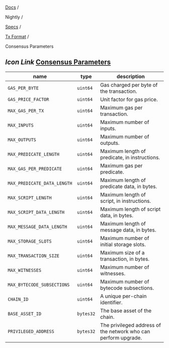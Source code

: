 [Docs](https://docs.fuel.network/) /

Nightly  /

[Specs](https://docs.fuel.network/docs/nightly/specs/) /

[Tx Format](https://docs.fuel.network/docs/nightly/specs/tx-format/) /

Consensus Parameters

## _Icon Link_ [Consensus Parameters](https://docs.fuel.network/docs/nightly/specs/tx-format/consensus_parameters/\#consensus-parameters)

| name | type | description |
| --- | --- | --- |
| `GAS_PER_BYTE` | `uint64` | Gas charged per byte of the transaction. |
| `GAS_PRICE_FACTOR` | `uint64` | Unit factor for gas price. |
| `MAX_GAS_PER_TX` | `uint64` | Maximum gas per transaction. |
| `MAX_INPUTS` | `uint64` | Maximum number of inputs. |
| `MAX_OUTPUTS` | `uint64` | Maximum number of outputs. |
| `MAX_PREDICATE_LENGTH` | `uint64` | Maximum length of predicate, in instructions. |
| `MAX_GAS_PER_PREDICATE` | `uint64` | Maximum gas per predicate. |
| `MAX_PREDICATE_DATA_LENGTH` | `uint64` | Maximum length of predicate data, in bytes. |
| `MAX_SCRIPT_LENGTH` | `uint64` | Maximum length of script, in instructions. |
| `MAX_SCRIPT_DATA_LENGTH` | `uint64` | Maximum length of script data, in bytes. |
| `MAX_MESSAGE_DATA_LENGTH` | `uint64` | Maximum length of message data, in bytes. |
| `MAX_STORAGE_SLOTS` | `uint64` | Maximum number of initial storage slots. |
| `MAX_TRANSACTION_SIZE` | `uint64` | Maximum size of a transaction, in bytes. |
| `MAX_WITNESSES` | `uint64` | Maximum number of witnesses. |
| `MAX_BYTECODE_SUBSECTIONS` | `uint64` | Maximum number of bytecode subsections. |
| `CHAIN_ID` | `uint64` | A unique per-chain identifier. |
| `BASE_ASSET_ID` | `bytes32` | The base asset of the chain. |
| `PRIVILEGED_ADDRESS` | `bytes32` | The privileged address of the network who can perform upgrade. |